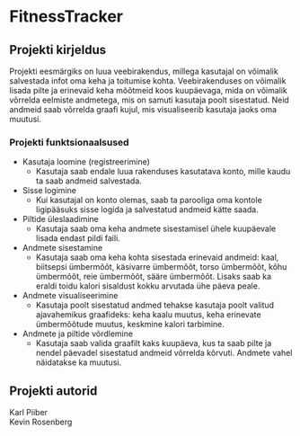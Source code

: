 # FitnessTracker

## Projekti kirjeldus

Projekti eesmärgiks on luua veebirakendus, millega kasutajal on võimalik salvestada infot oma keha ja toitumise kohta.
Veebirakenduses on võimalik lisada pilte ja erinevaid keha mõõtmeid koos kuupäevaga, mida on võimalik võrrelda eelmiste andmetega, mis on samuti kasutaja poolt sisestatud. 
Neid andmeid saab võrrelda graafi kujul, mis visualiseerib kasutaja jaoks oma muutusi.

### Projekti funktsionaalsused

* Kasutaja loomine (registreerimine)
  * Kasutaja saab endale luua rakenduses kasutatava konto, mille kaudu ta saab andmeid salvestada.
* Sisse logimine
  * Kui kasutajal on konto olemas, saab ta parooliga oma kontole ligipääsuks sisse logida ja salvestatud andmeid kätte saada.
* Piltide üleslaadimine
  * Kasutaja saab oma keha andmete sisestamisel ühele kuupäevale lisada endast pildi faili.
* Andmete sisestamine
  * Kasutaja saab oma keha kohta sisestada erinevaid andmeid: kaal, biitsepsi ümbermõõt, käsivarre ümbermõõt, torso ümbermõõt, kõhu ümbermõõt, reie ümbermõõt, sääre ümbermõõt. Lisaks saab ka eraldi toidu kalori sisaldust kokku arvutada ühe päeva peale.
* Andmete visualiseerimine
  * Kasutaja poolt sisestatud andmed tehakse kasutaja poolt valitud ajavahemikus graafideks: keha kaalu muutus, keha erinevate ümbermõõtude muutus, keskmine kalori tarbimine. 
* Andmete ja piltide võrdlemine
  * Kasutaja saab valida graafilt kaks kuupäeva, kus ta saab pilte ja nendel päevadel sisestatud andmeid võrrelda kõrvuti. Andmete vahel näidatakse ka muutusi.
## Projekti autorid
Karl Piiber\
Kevin Rosenberg
